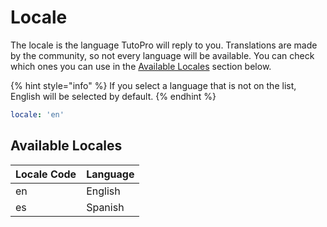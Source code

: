 # Locale

The locale is the language TutoPro will reply to you. Translations are made by the community, so not every language will be available. You can check which ones you can use in the [Available Locales](locale.md#available-locales) section below.

{% hint style="info" %}
If you select a language that is not on the list, English will be selected by default.
{% endhint %}

```yaml
locale: 'en'
```

## Available Locales 

| Locale Code | Language |
| :--- | :--- |
| en | English |
| es | Spanish |


